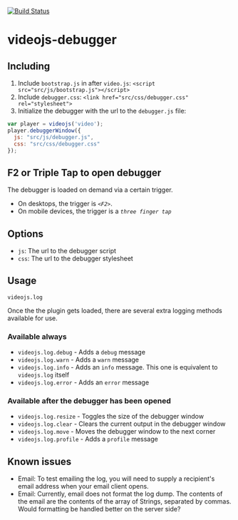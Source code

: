 [![Build Status](http://teamcity/app/rest/builds/buildType:\(id:ExperimentalVideoJsPlayerDebugger_10Continuous\)/statusIcon)](http://trunkcity/viewType.html?buildTypeId=ExperimentalVideoJsPlayerDebugger_10Continuous&guest=1)

# videojs-debugger

## Including

1. Include `bootstrap.js` in after `video.js`: `<script src="src/js/bootstrap.js"></script>`
2. Include `debugger.css`: `<link href="src/css/debugger.css" rel="stylesheet">`
3. Initialize the debugger with the url to the `debugger.js` file:

```js
var player = videojs('video');
player.debuggerWindow({
  js: "src/js/debugger.js",
  css: "src/css/debugger.css"
});
```

## F2 or Triple Tap to open debugger

The debugger is loaded on demand via a certain trigger.
* On desktops, the trigger is *`<F2>`*.
* On mobile devices, the trigger is a *`three finger tap`*

## Options

* `js`: The url to the debugger script
* `css`: The url to the debugger stylesheet

## Usage

`videojs.log`

Once the the plugin gets loaded, there are several extra logging methods available for use.
### Available always
* `videojs.log.debug` - Adds a `debug` message
* `videojs.log.warn` - Adds a `warn` message
* `videojs.log.info` - Adds an `info` message. This one is equivalent to `videojs.log` itself
* `videojs.log.error` - Adds an `error` message

### Available after the debugger has been opened
* `videojs.log.resize` - Toggles the size of the debugger window
* `videojs.log.clear` - Clears the current output in the debugger window
* `videojs.log.move` - Moves the debugger window to the next corner
* `videojs.log.profile` - Adds a <code>profile</code> message

## Known issues

* Email: To test emailing the log, you will need to supply a recipient's email address when your email client opens.
* Email: Currently, email does not format the log dump.  The contents of the email are the contents of the array of Strings, separated by commas.  Would formatting be handled better on the server side?
